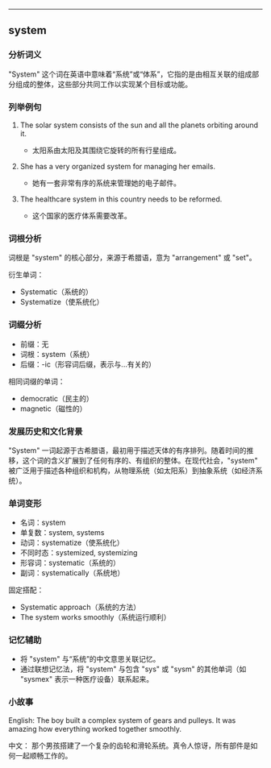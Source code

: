 
---------------
## system
### 分析词义
"System" 这个词在英语中意味着“系统”或“体系”，它指的是由相互关联的组成部分组成的整体，这些部分共同工作以实现某个目标或功能。

### 列举例句
1. The solar system consists of the sun and all the planets orbiting around it.
   - 太阳系由太阳及其围绕它旋转的所有行星组成。

2. She has a very organized system for managing her emails.
   - 她有一套非常有序的系统来管理她的电子邮件。

3. The healthcare system in this country needs to be reformed.
   - 这个国家的医疗体系需要改革。

### 词根分析
词根是 "system" 的核心部分，来源于希腊语，意为 "arrangement" 或 "set"。

衍生单词：
- Systematic（系统的）
- Systematize（使系统化）

### 词缀分析
- 前缀：无
- 词根：system（系统）
- 后缀：-ic（形容词后缀，表示与...有关的）

相同词缀的单词：
- democratic（民主的）
- magnetic（磁性的）

### 发展历史和文化背景
"System" 一词起源于古希腊语，最初用于描述天体的有序排列。随着时间的推移，这个词的含义扩展到了任何有序的、有组织的整体。在现代社会，"system" 被广泛用于描述各种组织和机构，从物理系统（如太阳系）到抽象系统（如经济系统）。

### 单词变形
- 名词：system
- 单复数：system, systems
- 动词：systematize（使系统化）
- 不同时态：systemized, systemizing
- 形容词：systematic（系统的）
- 副词：systematically（系统地）

固定搭配：
- Systematic approach（系统的方法）
- The system works smoothly（系统运行顺利）

### 记忆辅助
- 将 "system" 与“系统”的中文意思关联记忆。
- 通过联想记忆法，将 "system" 与包含 "sys" 或 "sysm" 的其他单词（如 "sysmex" 表示一种医疗设备）联系起来。

### 小故事
English:
The boy built a complex system of gears and pulleys. It was amazing how everything worked together smoothly.

中文：
那个男孩搭建了一个复杂的齿轮和滑轮系统。真令人惊讶，所有部件是如何一起顺畅工作的。

